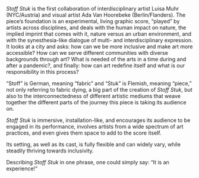 _Stoff Stuk_ is the first collaboration of interdisciplinary artist Luisa Muhr
(NYC/Austria) and visual artist Ada Van Hoorebeke (Berlin/Flanders). The
piece’s foundation is an experimental, living graphic score, “played” by
artists across disciplines, and deals with the human impact on nature, the
implied imprint that comes with it, nature versus an urban environment, and
with the synesthesia-like dialogue of multi- and interdisciplinary expression.
It looks at a city and asks: how can we be more inclusive and make art more
accessible? How can we serve different communities with diverse backgrounds
through art? What is needed of the arts in a time during and after a
pandemic?, and finally: how can art redefine itself and what is our
responsibility in this process?

“Stoff” is German, meaning “fabric” and “Stuk” is Flemish, meaning “piece,”
not only referring to fabric dying, a big part of the creation of _Stoff Stuk_,
but also to the interconnectedness of different artistic mediums that weave
together the different parts of the journey this piece is taking its audience
on. 

_Stoff Stuk_ is immersive, installation-like, and encourages its audience to be
engaged in its performance, involves artists from a wide spectrum of art
practices, and even gives them space to add to the score itself. 

Its setting, as well as its cast, is fully flexible and can widely vary, while
steadily thriving towards inclusivity. 
 
Describing _Stoff Stuk_ in one phrase, one could simply say: “It is an
experience!”
